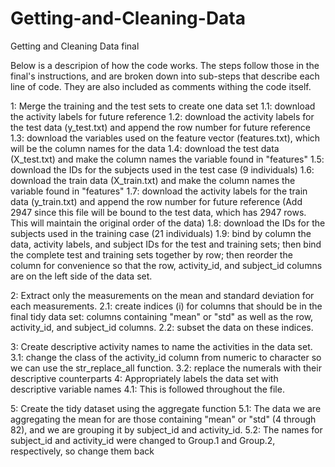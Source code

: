 # Getting-and-Cleaning-Data
Getting and Cleaning Data final

Below is a descripion of how the code works. The steps follow those in the final's instructions, and are broken down into sub-steps that describe each line of code. They are also included as comments withing the code itself.

1: Merge the training and the test sets to create one data set
          1.1: download the activity labels for future reference
          1.2: download the activity labels for the test data (y_test.txt) and append the row number for future reference
          1.3: download the variables used on the feature vector (features.txt), which will be the column names for the data
          1.4: download the test data (X_test.txt) and make the column names the variable found in "features"
          1.5: download the IDs for the subjects used in the test case (9 individuals)
          1.6: download the train data (X_train.txt) and make the column names the variable found in "features"
          1.7: download the activity labels for the train data (y_train.txt) and append the row number for future reference (Add 2947 since this file will be bound to the test data, which has 2947 rows. This will maintain the original order of the data)
          1.8: download the IDs for the subjects used in the training case (21 individuals)
          1.9: bind  by column the data, activity labels, and subject IDs for the test and training sets; then bind the complete test and training sets together by row; then reorder the column for convenience so that the row, activity_id, and subject_id columns are on the left side of the data set.
          
2: Extract only the measurements on the mean and standard deviation for each measurements.
          2.1: create indices (i) for columns that should be in the final tidy data set: columns containing "mean" or "std" as well as the row, activity_id, and subject_id columns. 
          2.2: subset the data on these indices.
          
3: Create descriptive activity names to name the activities in the data set. 
          3.1: change the class of the activity_id column from numeric to character so we can use the str_replace_all function. 
          3.2: replace the numerals with their descriptive counterparts
4: Appropriately labels the data set with descriptive variable names
          4.1: This is followed throughout the file.
          
5: Create the tidy dataset using the aggregate function
          5.1: The data we are aggregating the mean for are those containing "mean" or "std" (4 through 82), and we are grouping it by subject_id and activity_id.
          5.2: The names for subject_id and activity_id were changed to Group.1 and Group.2, respectively, so change them back
